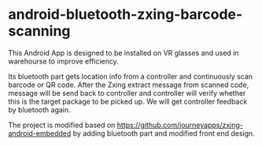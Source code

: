 # android-bluetooth-zxing-barcode-scanning

This Android App is designed to be installed on VR glasses and used in warehourse to improve efficiency.

Its bluetooth part gets location info from a controller and continuously scan barcode or QR code. After the Zxing extract message from scanned code, message will be send back to controller and controller will verify whether this is the target package to be picked up. We will get controller feedback by bluetooth again.

The project is modified based on https://github.com/journeyapps/zxing-android-embedded by adding bluetooth part and modified front end design.
